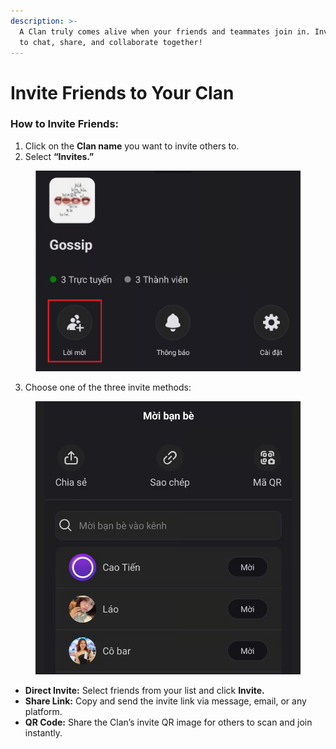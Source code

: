 ```yaml
---
description: >-
  A Clan truly comes alive when your friends and teammates join in. Invite them
  to chat, share, and collaborate together!
---
```


# Invite Friends to Your Clan

### **How to Invite Friends:**

1. Click on the **Clan name** you want to invite others to.
2. Select **“Invites.”**

<figure><img src="../../.gitbook/assets/image (33).png" alt=""><figcaption></figcaption></figure>

3. Choose one of the three invite methods:

<figure><img src="../../.gitbook/assets/image (34).png" alt=""><figcaption></figcaption></figure>

* **Direct Invite:** Select friends from your list and click **Invite.**
* **Share Link:** Copy and send the invite link via message, email, or any platform.
* **QR Code:** Share the Clan’s invite QR image for others to scan and join instantly.
